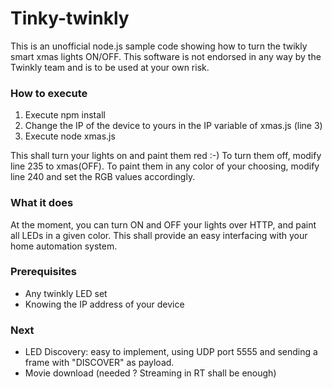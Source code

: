 # Tinky-twinkly
This is an unofficial node.js sample code showing how to turn the twikly smart xmas lights ON/OFF.
This software is not endorsed in any way by the Twinkly team and is to be used at your own risk.

### How to execute
1. Execute npm install
2. Change the IP of the device to yours in the IP variable of xmas.js (line 3)
3. Execute node xmas.js

This shall turn your lights on and paint them red :-)
To turn them off, modify line 235 to xmas(OFF).
To paint them in any color of your choosing, modify line 240 and set the RGB values accordingly.

### What it does
At the moment, you can turn ON and OFF your lights over HTTP, and paint all LEDs in a given color. 
This shall provide an easy interfacing with your home automation system. 

### Prerequisites

- Any twinkly LED set
- Knowing the IP address of your device

### Next
- LED Discovery: easy to implement, using UDP port 5555 and sending a frame with "DISCOVER" as payload.
- Movie download (needed ? Streaming in RT shall be enough)


